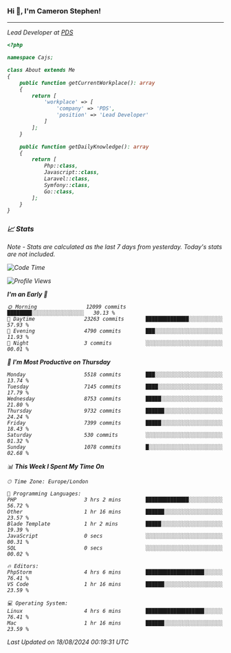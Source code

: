 ### Hi 👋, I'm Cameron Stephen!
<hr>
<p><em>Lead Developer at <a href="https://prindatasolutions.co.uk">PDS</a></p>


```php
<?php

namespace Cajs;

class About extends Me
{
    public function getCurrentWorkplace(): array
    {
        return [
            'workplace' => [
                'company' => 'PDS',
                'position' => 'Lead Developer'
            ]
        ];
    }

    public function getDailyKnowledge(): array
    {
        return [
            Php::class,
            Javascript::class,
            Laravel::class,
            Symfony::class,
            Go::class,
        ];
    }
}
```

### 📈 Stats
<p><em>Note - Stats are calculated as the last 7 days from yesterday. Today's stats are not included.</em></p>


<!--START_SECTION:waka-->
![Code Time](http://img.shields.io/badge/Code%20Time-3%2C900%20hrs%2034%20mins-blue)

![Profile Views](http://img.shields.io/badge/Profile%20Views-0-blue)

**I'm an Early 🐤** 

```text
🌞 Morning                12099 commits       ████████░░░░░░░░░░░░░░░░░   30.13 % 
🌆 Daytime                23263 commits       ██████████████░░░░░░░░░░░   57.93 % 
🌃 Evening                4790 commits        ███░░░░░░░░░░░░░░░░░░░░░░   11.93 % 
🌙 Night                  3 commits           ░░░░░░░░░░░░░░░░░░░░░░░░░   00.01 % 
```
📅 **I'm Most Productive on Thursday** 

```text
Monday                   5518 commits        ███░░░░░░░░░░░░░░░░░░░░░░   13.74 % 
Tuesday                  7145 commits        ████░░░░░░░░░░░░░░░░░░░░░   17.79 % 
Wednesday                8753 commits        █████░░░░░░░░░░░░░░░░░░░░   21.80 % 
Thursday                 9732 commits        ██████░░░░░░░░░░░░░░░░░░░   24.24 % 
Friday                   7399 commits        █████░░░░░░░░░░░░░░░░░░░░   18.43 % 
Saturday                 530 commits         ░░░░░░░░░░░░░░░░░░░░░░░░░   01.32 % 
Sunday                   1078 commits        █░░░░░░░░░░░░░░░░░░░░░░░░   02.68 % 
```


📊 **This Week I Spent My Time On** 

```text
🕑︎ Time Zone: Europe/London

💬 Programming Languages: 
PHP                      3 hrs 2 mins        ██████████████░░░░░░░░░░░   56.72 % 
Other                    1 hr 16 mins        ██████░░░░░░░░░░░░░░░░░░░   23.57 % 
Blade Template           1 hr 2 mins         █████░░░░░░░░░░░░░░░░░░░░   19.39 % 
JavaScript               0 secs              ░░░░░░░░░░░░░░░░░░░░░░░░░   00.31 % 
SQL                      0 secs              ░░░░░░░░░░░░░░░░░░░░░░░░░   00.02 % 

🔥 Editors: 
PhpStorm                 4 hrs 6 mins        ███████████████████░░░░░░   76.41 % 
VS Code                  1 hr 16 mins        ██████░░░░░░░░░░░░░░░░░░░   23.59 % 

💻 Operating System: 
Linux                    4 hrs 6 mins        ███████████████████░░░░░░   76.41 % 
Mac                      1 hr 16 mins        ██████░░░░░░░░░░░░░░░░░░░   23.59 % 
```


 Last Updated on 18/08/2024 00:19:31 UTC
<!--END_SECTION:waka-->
